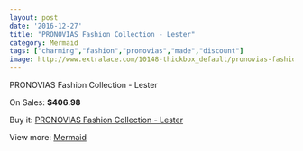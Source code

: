 ```yaml
---
layout: post
date: '2016-12-27'
title: "PRONOVIAS Fashion Collection - Lester"
category: Mermaid
tags: ["charming","fashion","pronovias","made","discount"]
image: http://www.extralace.com/10148-thickbox_default/pronovias-fashion-collection-lester.jpg
---
```

PRONOVIAS Fashion Collection - Lester

On Sales: **$406.98**
<a href="https://www.extralace.com/mermaid/4788-pronovias-fashion-collection-lester.html"><amp-img layout="responsive" width="600" height="600" src="//www.extralace.com/10148-thickbox_default/pronovias-fashion-collection-lester.jpg" alt="PRONOVIAS Fashion Collection - Lester 0" /></a>

Buy it: [PRONOVIAS Fashion Collection - Lester](https://www.extralace.com/mermaid/4788-pronovias-fashion-collection-lester.html "PRONOVIAS Fashion Collection - Lester")

View more: [Mermaid](https://www.extralace.com/5-mermaid "Mermaid")